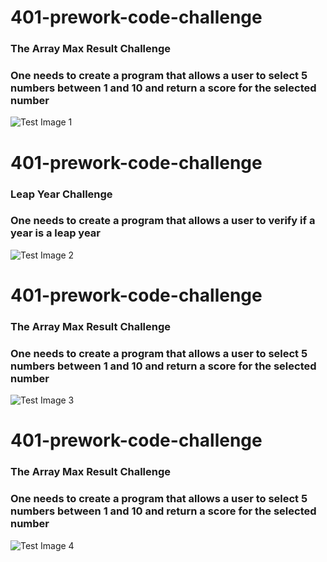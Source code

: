 # 401-prework-code-challenge
### The Array Max Result Challenge
### One needs to create a program that allows a user to select 5 numbers between 1 and 10 and return a score for the selected number

![Test Image 1](401-screenshots/code-challenge-1.png)

# 401-prework-code-challenge
### Leap Year Challenge
### One needs to create a program that allows a user to verify if a year is a leap year

![Test Image 2](401-screenshots/code-challenge-2.png)

# 401-prework-code-challenge
### The Array Max Result Challenge
### One needs to create a program that allows a user to select 5 numbers between 1 and 10 and return a score for the selected number

![Test Image 3](401-screenshots/code-challenge-3.png)

# 401-prework-code-challenge
### The Array Max Result Challenge
### One needs to create a program that allows a user to select 5 numbers between 1 and 10 and return a score for the selected number

![Test Image 4](401-screenshots/code-challenge-4.png)
